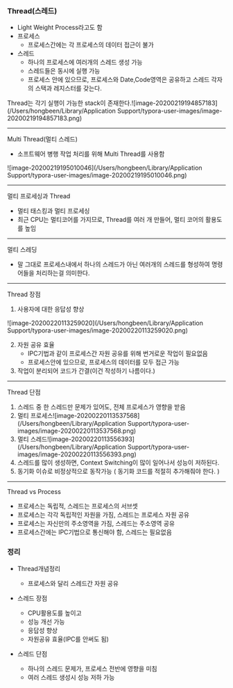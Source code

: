 ### Thread(스레드)

- Light Weight Process라고도 함
- 프로세스
  - 프로세스간에는 각 프로세스의 데이터 접근이 불가
- 스레드
  - 하나의 프로세스에 여러개의 스레드 생성 가능
  - 스레드들은 동시에 실행 가능
  - 프로세스 안에 있으므로, 프로세스와 Date,Code영역은 공유하고 스레드 각자의 스택과 레지스터를 갖는다.

Thread는 각기 실행이 가능한 stack이 존재한다.![image-20200219194857183](/Users/hongbeen/Library/Application Support/typora-user-images/image-20200219194857183.png)

----

Multi Thread(멀티 스레드)

- 소프트웨어 병행 작업 처리를 위해 Multi Thread를 사용함

![image-20200219195010046](/Users/hongbeen/Library/Application Support/typora-user-images/image-20200219195010046.png)

---

멀티 프로세싱과 Thread

- 멀티 태스킹과 멀티 프로세싱
- 최근 CPU는 멀티코어를 가지므로, Thread를 여러 개 만들어, 멀티 코어의 활용도를 높임

-----

멀티 스레딩

- 말 그대로 프로세스내에서 하나의 스레드가 아닌 여러개의 스레드를 형성하여 명령어들을 처리하는걸 의미한다.

----

Thread 장점

1. 사용자에 대한 응답성 향상

![image-20200220113259020](/Users/hongbeen/Library/Application Support/typora-user-images/image-20200220113259020.png)

2. 자원 공유 효율
   - IPC기법과 같이 프로세스간 자원 공유를 위해 번거로운 작업이 필요없음
   - 프로세스안에 있으므로, 프로세스의 데이터를 모두 접근 가능
3. 작업이 분리되어 코드가 간결(이건 작성하기 나름이다.)

----

Thread 단점

1. 스레드 중 한 스레드만 문제가 있어도, 전체 프로세스가 영향을 받음
2. 멀티 프로세스![image-20200220113537568](/Users/hongbeen/Library/Application Support/typora-user-images/image-20200220113537568.png)
3. 멀티 스레드![image-20200220113556393](/Users/hongbeen/Library/Application Support/typora-user-images/image-20200220113556393.png)
4. 스레드를 많이 생성하면, Context Switching이 많이 일어나서 성능이 저하된다.
5. 동기화 이슈로 비정상적으로 동작가능 ( 동기화 코드를 적절히 추가해줘야 한다. )

----

Thread vs Process

- 프로세스는 독립적, 스레드는 프로세스의 서브셋
- 프로세스는 각각 독립적인 자원을 가짐, 스레드는 프로세스 자원 공유
- 프로세스는 자신만의 주소영역을 가짐, 스레드는 주소영역 공유
- 프로세스간에는 IPC기법으로 통신해야 함, 스레드는 필요없음

### 정리

- Thread개념정리

  - 프로세스와 달리 스레드간 자원 공유

- 스레드 장점

  - CPU활용도를 높이고
  - 성능 개선 가능
  - 응답성 향상
  - 자원공유 효율(IPC를 안써도 됨)

- 스레드 단점

  - 하나의 스레드 문제가, 프로세스 전반에 영향을 미침
  - 여러 스레드 생성시 성능 저하 가능

  